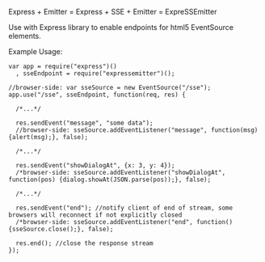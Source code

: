 Express + Emitter = Express + SSE + Emitter = ExpreSSEmitter

Use with Express library to enable endpoints for html5 EventSource elements.

Example Usage:

    var app = require("express")()
      , sseEndpoint = require("expressemitter")();
    
    //browser-side: var sseSource = new EventSource("/sse");
    app.use("/sse", sseEndpoint, function(req, res) {
    
      /*...*/
    
      res.sendEvent("message", "some data");
      //browser-side: sseSource.addEventListener("message", function(msg){alert(msg);}, false);
    
      /*...*/
    
      res.sendEvent("showDialogAt", {x: 3, y: 4});
      /*browser-side: sseSource.addEventListener("showDialogAt", function(pos) {dialog.showAt(JSON.parse(pos));}, false);
    
      /*...*/
    
      res.sendEvent("end"); //notify client of end of stream, some browsers will reconnect if not explicitly closed
      /*browser-side: sseSource.addEventListener("end", function() {sseSource.close();}, false);
    
      res.end(); //close the response stream
    });